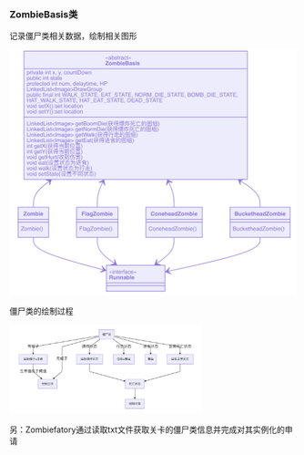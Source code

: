 ### ZombieBasis类

记录僵尸类相关数据，绘制相关图形

<img src="./img/Data/ZombieBasis1.png" alt="ZombieBasis1" style="zoom: 50%;" />



僵尸类的绘制过程



<img src="./img/Data/ZombieBasis2.png" alt="ZombieBasis2" style="zoom:33%;" />

另：Zombiefatory通过读取txt文件获取关卡的僵尸类信息并完成对其实例化的申请